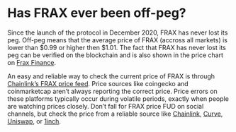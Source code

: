# Has FRAX ever been off-peg?

Since the launch of the protocol in December 2020, FRAX has never lost its peg. Off-peg means that the average price of FRAX (accross all markets) is lower than $0.99 or higher then $1.01. The fact that FRAX has never lost its peg can be verified on the blockchain and is also shown in the price chart on [Frax Finance](https://app.frax.finance/).&#x20;

An easy and reliable way to check the current price of FRAX is through [Chainlink’s FRAX price feed](https://data.chain.link/ethereum/mainnet/stablecoins/frax-usd). Price sources like coingecko and coinmarketcap aren’t always reporting the correct price. Price errors on these platforms typically occur during volatile periods, exactly when people are watching prices closely. Don’t fall for FRAX price FUD on social channels, but check the price from a reliable source like [Chainlink](https://data.chain.link/ethereum/mainnet/stablecoins/frax-usd), [Curve](https://curve.fi/), [Uniswap](https://app.uniswap.org/#/swap?chain=mainnet), or [1inch](https://app.1inch.io/#/1/swap/FRAX/USDC).
